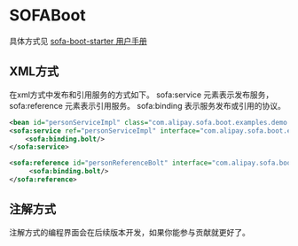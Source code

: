 # SOFABoot

具体方式见 [sofa-boot-starter 用户手册](https://github.com/alipay/sofa-rpc-boot-projects/wiki/UserGuide)

## XML方式

在xml方式中发布和引用服务的方式如下。 sofa:service 元素表示发布服务， sofa:reference 元素表示引用服务。 sofa:binding 表示服务发布或引用的协议。
```xml
<bean id="personServiceImpl" class="com.alipay.sofa.boot.examples.demo.rpc.bean.PersonServiceImpl"/>
<sofa:service ref="personServiceImpl" interface="com.alipay.sofa.boot.examples.demo.rpc.bean.PersonService">
    <sofa:binding.bolt/>
</sofa:service>
```
```xml
<sofa:reference id="personReferenceBolt" interface="com.alipay.sofa.boot.examples.demo.rpc.bean.PersonService">
     <sofa:binding.bolt/>
</sofa:reference>
```
## 注解方式 

注解方式的编程界面会在后续版本开发，如果你能参与贡献就更好了。